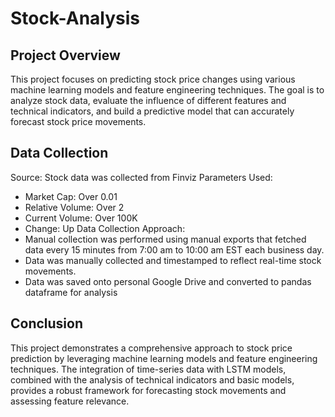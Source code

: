 # Stock-Analysis

## Project Overview
This project focuses on predicting stock price changes using various machine learning models and feature engineering techniques. The goal is to analyze stock data, evaluate the influence of different features and technical indicators, and build a predictive model that can accurately forecast stock price movements.


## Data Collection
Source: Stock data was collected from Finviz
Parameters Used:
- Market Cap: Over 0.01
- Relative Volume: Over 2
- Current Volume: Over 100K
- Change: Up
Data Collection Approach:
- Manual collection was performed using manual exports that fetched data every 15 minutes from 7:00 am to 10:00 am EST each business day.
- Data was manually collected and timestamped to reflect real-time stock movements.
- Data was saved onto personal Google Drive and converted to pandas dataframe for analysis


## Conclusion
This project demonstrates a comprehensive approach to stock price prediction by leveraging machine learning models and feature engineering techniques. The integration of time-series data with LSTM models, combined with the analysis of technical indicators and basic models, provides a robust framework for forecasting stock movements and assessing feature relevance.
